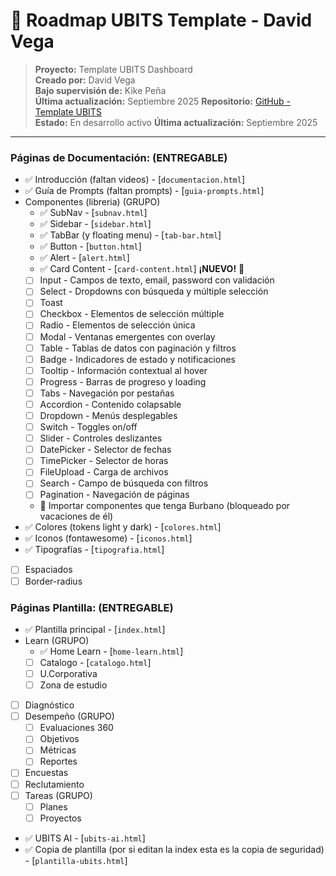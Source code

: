 # 🚀 Roadmap UBITS Template - David Vega

> **Proyecto:** Template UBITS Dashboard  
> **Creado por:** David Vega  
> **Bajo supervisión de:** Kike Peña  
> **Última actualización:** Septiembre 2025
**Repositorio:** [GitHub - Template UBITS](https://github.com/DavidVegaM91/template-ubits)  
**Estado:** En desarrollo activo
**Última actualización:** Septiembre 2025

---

### **Páginas de Documentación**: (ENTREGABLE)
- ✅ Introducción (faltan videos) - [`documentacion.html`]
- ✅ Guía de Prompts (faltan prompts) - [`guia-prompts.html`]
- Componentes (libreria) (GRUPO)
    - ✅ SubNav - [`subnav.html`]
    - ✅ Sidebar - [`sidebar.html`]
    - ✅ TabBar (y floating menu) - [`tab-bar.html`]
    - ✅ Button - [`button.html`]
    - ✅ Alert - [`alert.html`]
    - ✅ Card Content - [`card-content.html`] **¡NUEVO!** 🚀
    - [ ] Input - Campos de texto, email, password con validación
    - [ ] Select - Dropdowns con búsqueda y múltiple selección
    - [ ] Toast
    - [ ] Checkbox - Elementos de selección múltiple
    - [ ] Radio - Elementos de selección única
    - [ ] Modal - Ventanas emergentes con overlay
    - [ ] Table - Tablas de datos con paginación y filtros
    - [ ] Badge - Indicadores de estado y notificaciones
    - [ ] Tooltip - Información contextual al hover
    - [ ] Progress - Barras de progreso y loading
    - [ ] Tabs - Navegación por pestañas
    - [ ] Accordion - Contenido colapsable
    - [ ] Dropdown - Menús desplegables
    - [ ] Switch - Toggles on/off
    - [ ] Slider - Controles deslizantes
    - [ ] DatePicker - Selector de fechas
    - [ ] TimePicker - Selector de horas
    - [ ] FileUpload - Carga de archivos
    - [ ] Search - Campo de búsqueda con filtros
    - [ ] Pagination - Navegación de páginas
    - 🚫 Importar componentes que tenga Burbano (bloqueado por vacaciones de él)
- ✅ Colores (tokens light y dark) - [`colores.html`]
- ✅ Iconos (fontawesome) - [`iconos.html`]
- ✅ Tipografías - [`tipografia.html`]
- [ ] Espaciados
- [ ] Border-radius

### **Páginas Plantilla**: (ENTREGABLE)
- ✅  Plantilla principal - [`index.html`]
- Learn (GRUPO)
    - ✅ Home Learn - [`home-learn.html`]
    - [ ] Catalogo - [`catalogo.html`]
    - [ ] U.Corporativa
    - [ ] Zona de estudio
- [ ] Diagnóstico
- [ ] Desempeño (GRUPO)
    - [ ] Evaluaciones 360
    - [ ] Objetivos
    - [ ] Métricas
    - [ ] Reportes
- [ ] Encuestas
- [ ] Reclutamiento
- [ ] Tareas (GRUPO)
    - [ ] Planes
    - [ ] Proyectos
- ✅  UBITS AI - [`ubits-ai.html`]
- ✅  Copia de plantilla (por si editan la index esta es la copia de seguridad) - [`plantilla-ubits.html`]